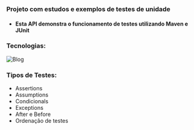 ### Projeto com estudos e exemplos de testes de unidade

- #### Esta API demonstra o funcionamento de testes utilizando Maven e JUnit

### Tecnologias:

![Blog](https://img.shields.io/badge/Java-ED8B00?style=for-the-badge&logo=openjdk&logoColor=white)


### Tipos de Testes:

- Assertions
- Assumptions
- Condicionals
- Exceptions
- After e Before
- Ordenação de testes